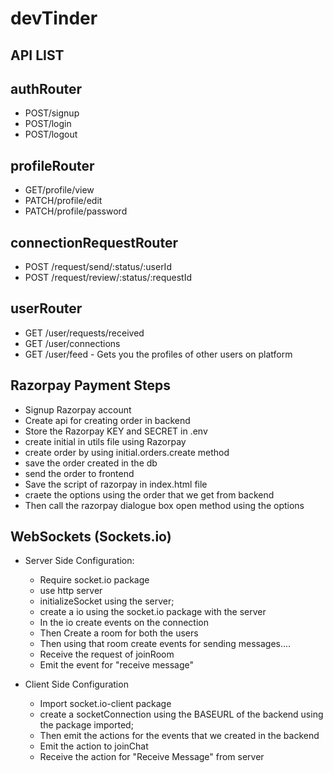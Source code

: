 # devTinder

## API LIST

## authRouter

- POST/signup
- POST/login
- POST/logout

## profileRouter

- GET/profile/view
- PATCH/profile/edit
- PATCH/profile/password

## connectionRequestRouter

- POST /request/send/:status/:userId
- POST /request/review/:status/:requestId

## userRouter

- GET /user/requests/received
- GET /user/connections
- GET /user/feed - Gets you the profiles of other users on platform

## Razorpay Payment Steps

- Signup Razorpay account
- Create api for creating order in backend
- Store the Razorpay KEY and SECRET in .env
- create initial in utils file using Razorpay
- create order by using initial.orders.create method
- save the order created in the db
- send the order to frontend
- Save the script of razorpay in index.html file
- craete the options using the order that we get from backend
- Then call the razorpay dialogue box open method using the options

## WebSockets (Sockets.io)

- Server Side Configuration:

  - Require socket.io package
  - use http server
  - initializeSocket using the server;
  - create a io using the socket.io package with the server
  - In the io create events on the connection
  - Then Create a room for both the users
  - Then using that room create events for sending messages....
  - Receive the request of joinRoom
  - Emit the event for "receive message"

- Client Side Configuration
  - Import socket.io-client package
  - create a socketConnection using the BASEURL of the backend using the package imported;
  - Then emit the actions for the events that we created in the backend
  - Emit the action to joinChat
  - Receive the action for "Receive Message" from server
